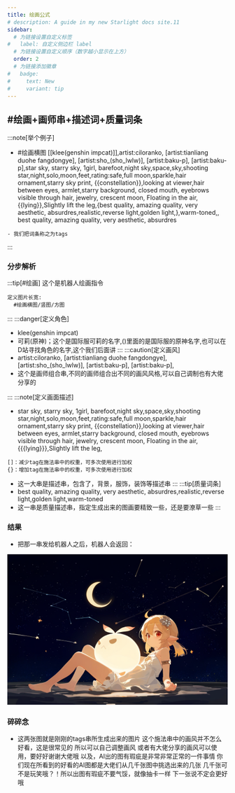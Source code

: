 ```yaml
---
title: 绘画公式
# description: A guide in my new Starlight docs site.11
sidebar:
  # 为链接设置自定义标签
#   label: 自定义侧边栏 label
  # 为链接设置自定义顺序（数字越小显示在上方）
  order: 2
  # 为链接添加徽章
#   badge:
#     text: New
#     variant: tip
---
```


## #绘画+画师串+描述词+质量词条

:::note[举个例子]
- #绘画横图 [[klee(genshin impcat)]],artist:ciloranko, [artist:tianliang duohe 
fangdongye], [artist:sho_(sho_lwlw)], [artist:baku-p],  [artist:baku-p],star sky, starry sky, 1girl, barefoot,night sky,space,sky,shooting star,night,solo,moon,feet,rating:safe,full moon,sparkle,hair ornament,starry sky print, {{constellation}},looking at viewer,hair between eyes, armlet,starry background, closed mouth, eyebrows visible through hair,  jewelry, crescent moon, Floating in the air,{{lying}},Slightly lift the leg,{best quality, amazing quality, very aesthetic, absurdres,realistic,reverse light,golden light,},warm-toned,, best quality, amazing quality, very aesthetic, absurdres
```
- 我们把词条称之为tags
```
:::
### 分步解析
:::tip[#绘画]
这个是机器人绘画指令
```
定义图片长宽:
  #绘画横图/竖图/方图
```
:::
:::danger[定义角色]
- klee(genshin impcat)
- 可莉(原神)；这个是国际服可莉的名字,()里面的是国际服的原神名字,也可以在D站寻找角色的名字,这个我们后面讲
:::
:::caution[定义画风]
- artist:ciloranko, [artist:tianliang duohe fangdongye], [artist:sho_(sho_lwlw)], [artist:baku-p],  [artist:baku-p],
- 这个是画师组合串,不同的画师组合出不同的画风风格,可以自己调制也有大佬分享的

:::
:::note[定义画面描述]
- star sky, starry sky, 1girl, barefoot,night sky,space,sky,shooting star,night,solo,moon,feet,rating:safe,full moon,sparkle,hair ornament,starry sky print, {{constellation}},looking at viewer,hair between eyes, armlet,starry background, closed mouth, eyebrows visible through hair,  jewelry, crescent moon, Floating in the air,{{{lying}}},Slightly lift the leg,
```
[]：减少tag在施法串中的权重，可多次使用进行加权
{}：增加tag在施法串中的权重，可多次使用进行加权
```

- 这一大串是描述串，包含了，背景，服饰，装饰等描述串
:::
:::tip[质量词条]
- best quality, amazing quality, very aesthetic, absurdres,realistic,reverse light,golden light,warm-toned
- 这一串是质量描述串，指定生成出来的图画要精致一些，还是要潦草一些
:::

### 结果
- 把那一串发给机器人之后，机器人会返回：

![aiPic](../../../assets/bf78a3b3887b96c9153d95efec2cda4b_720.jpg)


### 碎碎念
-  这两张图就是刚刚的tags串所生成出来的图片
这个施法串中的画风并不怎么好看，这是很常见的
所以可以自己调整画风
或者有大佬分享的画风可以使用，要好好谢谢大佬哦
以及，AI出的图有瑕疵是非常非常正常的一件事情
你们现在所看到的好看的AI图都是大佬们从几千张图中挑选出来的几张
几千张可不是玩笑哦？！所以出图有瑕疵不要气馁，就像抽卡一样
下一张说不定会更好哦
